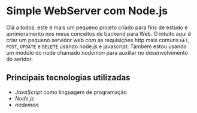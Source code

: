 # Simple WebServer com Node.js

Olá a todos, este é mais um pequeno projeto criado para fins de estudo e aprimoramento nos meus conceitos de backend para Web. O intuito aqui é criar um pequeno servidor web com as requisições http mais comuns `GET`, `POST`, `UPDATE` e `DELETE` usando node.js e javascript. Também estou usando um módulo do node chamado _nodemon_ para auxiliar no desenvolvimento do seridor. 

## Principais tecnologias utilizadas

* _JavaScript_ como linguagem de programação
* _Node.js_
* _nodemon_